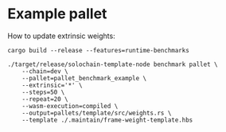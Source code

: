 # Example pallet

How to update extrinsic weights:
```shell
cargo build --release --features=runtime-benchmarks

./target/release/solochain-template-node benchmark pallet \
    --chain=dev \
    --pallet=pallet_benchmark_example \
    --extrinsic='*' \
    --steps=50 \
    --repeat=20 \
    --wasm-execution=compiled \
    --output=pallets/template/src/weights.rs \
    --template ./.maintain/frame-weight-template.hbs
```
